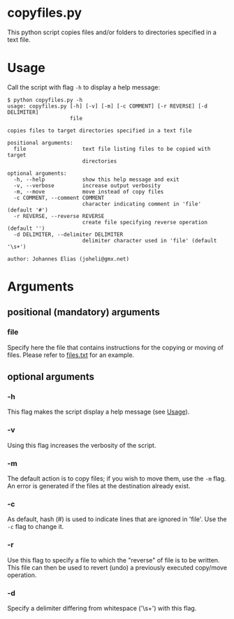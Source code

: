 # copyfiles.py

This python script copies files and/or folders to directories specified in a text file.

# Usage

Call the script with flag ```-h``` to display a help message:

```
$ python copyfiles.py -h
usage: copyfiles.py [-h] [-v] [-m] [-c COMMENT] [-r REVERSE] [-d DELIMITER]
                    file

copies files to target directories specified in a text file

positional arguments:
  file                  text file listing files to be copied with target
                        directories

optional arguments:
  -h, --help            show this help message and exit
  -v, --verbose         increase output verbosity
  -m, --move            move instead of copy files
  -c COMMENT, --comment COMMENT
                        character indicating comment in 'file' (default '#')
  -r REVERSE, --reverse REVERSE
                        create file specifying reverse operation (default '')
  -d DELIMITER, --delimiter DELIMITER
                        delimiter character used in 'file' (default '\s+')

author: Johannes Elias (joheli@gmx.net)

```
# Arguments

## positional (mandatory) arguments

### file

Specify here the file that contains instructions for the copying or moving of files. Please refer to [files.txt](https://github.com/joheli/copyfiles/blob/master/files.txt "copyfiles file") for an example.

## optional arguments

### -h

This flag makes the script display a help message (see [Usage](#usage)).

### -v

Using this flag increases the verbosity of the script.

### -m

The default action is to copy files; if you wish to move them, use the ```-m``` flag. An error is generated if the files at the destination already exist.

### -c

As default, hash (#) is used to indicate lines that are ignored in 'file'. Use the ```-c``` flag to change it.

### -r

Use this flag to specify a file to which the "reverse" of file is to be written. This file can then be used to revert (undo) a previously executed copy/move operation.

### -d

Specify a delimiter differing from whitespace ('\s+') with this flag.
